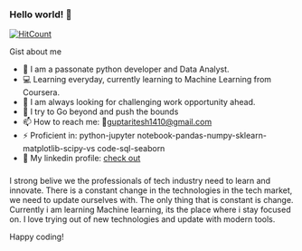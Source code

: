 ### Hello world! 👋

[![HitCount](http://hits.dwyl.com/riteshgcoder/riteshgcoder.svg)](http://hits.dwyl.com/riteshgcoder/riteshgcoder)


Gist about me

 
- 🌟 I am a passonate python developer and Data Analyst.
- 💻 Learning everyday, currently learning to Machine Learning from Coursera.
- 🚀 I am always looking for challenging work opportunity ahead.
- 🎯 I try to Go beyond and push the bounds
- 📫 How to reach me: 📧guptaritesh1410@gmail.com
- ⚡ Proficient in: python-jupyter notebook-pandas-numpy-sklearn-matplotlib-scipy-vs code-sql-seaborn
- 🔗 My linkedin profile: [check out](https://www.linkedin.com/in/ritesh-gupta-811128174/)


###
I strong belive we the professionals of tech industry need to learn and innovate. There is a constant change in the technologies in the tech market, we need to update ourselves with. The only thing that is constant is change. Currently i am learning Machine learning, its the place where i stay focused on. I love trying out of new technologies and update with modern tools.

Happy coding!


